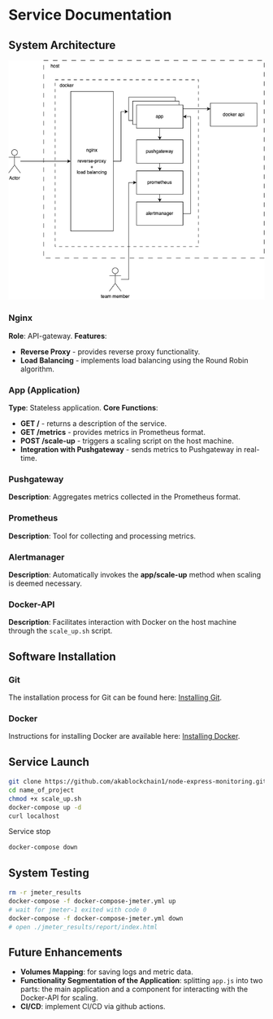 # Service Documentation

## System Architecture

![System design](documentation/system-design.png)

### Nginx
**Role**: API-gateway.
**Features**:
- **Reverse Proxy** - provides reverse proxy functionality.
- **Load Balancing** - implements load balancing using the Round Robin algorithm.

### App (Application)
**Type**: Stateless application.
**Core Functions**:
- **GET /** - returns a description of the service.
- **GET /metrics** - provides metrics in Prometheus format.
- **POST /scale-up** - triggers a scaling script on the host machine.
- **Integration with Pushgateway** - sends metrics to Pushgateway in real-time.

### Pushgateway
**Description**: Aggregates metrics collected in the Prometheus format.

### Prometheus
**Description**: Tool for collecting and processing metrics.

### Alertmanager
**Description**: Automatically invokes the **app/scale-up** method when scaling is deemed necessary.

### Docker-API
**Description**: Facilitates interaction with Docker on the host machine through the `scale_up.sh` script.

## Software Installation

### Git
The installation process for Git can be found here: [Installing Git](https://git-scm.com/book/en/v2/Getting-Started-Installing-Git).

### Docker
Instructions for installing Docker are available here: [Installing Docker](https://docs.docker.com/engine/install/).

## Service Launch
```bash
git clone https://github.com/akablockchain1/node-express-monitoring.git
cd name_of_project
chmod +x scale_up.sh
docker-compose up -d
curl localhost
```

Service stop
```bash
docker-compose down
```

## System Testing
```bash
rm -r jmeter_results
docker-compose -f docker-compose-jmeter.yml up
# wait for jmeter-1 exited with code 0
docker-compose -f docker-compose-jmeter.yml down
# open ./jmeter_results/report/index.html
```

## Future Enhancements

- **Volumes Mapping**: for saving logs and metric data.
- **Functionality Segmentation of the Application**: splitting `app.js` into two parts: the main application and a component for interacting with the Docker-API for scaling.
- **CI/CD**: implement CI/CD via github actions.
